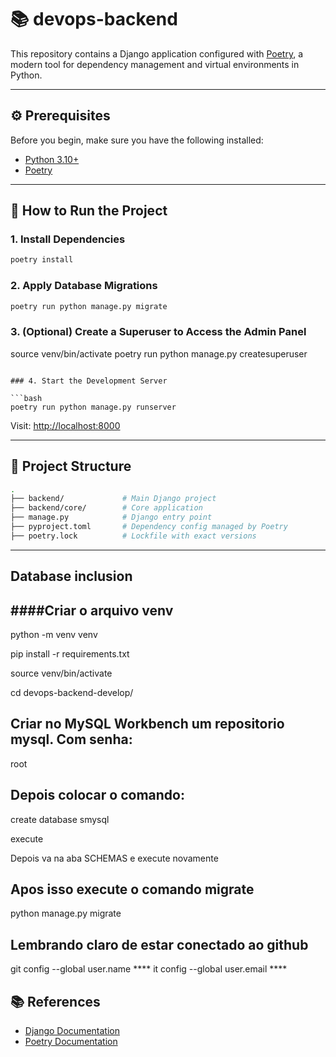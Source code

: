 # 📚 devops-backend

This repository contains a Django application configured with [Poetry](https://python-poetry.org/), a modern tool for dependency management and virtual environments in Python.

---

## ⚙️ Prerequisites

Before you begin, make sure you have the following installed:

- [Python 3.10+](https://www.python.org/downloads/)
- [Poetry](https://python-poetry.org/docs/#installation)

---

## 🚀 How to Run the Project

### 1. Install Dependencies

```bash
poetry install
```

### 2. Apply Database Migrations

```bash
poetry run python manage.py migrate
```

### 3. (Optional) Create a Superuser to Access the Admin Panel

source venv/bin/activate 
poetry run python manage.py createsuperuser
```

### 4. Start the Development Server

```bash
poetry run python manage.py runserver
```

Visit: [http://localhost:8000](http://localhost:8000)

---

## 📁 Project Structure

```bash
.
├── backend/             # Main Django project
├── backend/core/        # Core application
├── manage.py            # Django entry point
├── pyproject.toml       # Dependency config managed by Poetry
├── poetry.lock          # Lockfile with exact versions
```

---

## Database inclusion

####Criar o arquivo venv
---


python -m venv venv 

pip install -r requirements.txt 

source venv/bin/activate 

cd devops-backend-develop/


Criar no MySQL Workbench um repositorio mysql.
Com senha:
---


root



Depois colocar o comando:
----


create database smysql


execute

Depois va na aba SCHEMAS e execute novamente 


Apos isso execute o comando migrate
-----


python manage.py migrate


Lembrando claro de estar conectado ao github
----


git config --global user.name ****
it config --global user.email ****



## 📚 References

- [Django Documentation](https://docs.djangoproject.com/)
- [Poetry Documentation](https://python-poetry.org/docs/)

